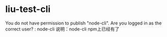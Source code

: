 # liu-test-cli
You do not have permission to publish "node-cli". Are you logged in as the correct user? : node-cli
说明：node-cli  npm上已经有了